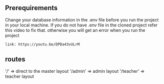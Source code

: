 ## Prerequirements

Change your database information in the .env file before you run the project in your local machine.
If you do not have .env file in the cloned project refer this video to fix that. otherwise you will get an error when you run the project

    link: https://youtu.be/DPDa43vULrM


## routes
  '/' => direct to the master layout
  '/admin' => admin layout
  '/teacher' => teacher layout
